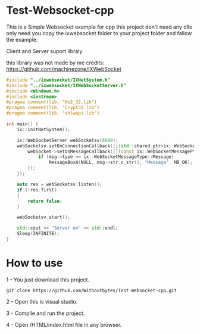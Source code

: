 # Test-Websocket-cpp

This is a Simple Websocket example for cpp this project don't need any dlls only need you copy the ixwebsocket folder to your project folder and fallow the example:

Client and Server suport libraly

this library was not made by me credits:
https://github.com/machinezone/IXWebSocket

```CPP
#include "../ixwebsocket/IXNetSystem.h"
#include "../ixwebsocket/IXWebSocketServer.h"
#include <Windows.h>
#include <iostream>
#pragma comment(lib, "Ws2_32.lib")
#pragma comment(lib, "Crypt32.lib")
#pragma comment(lib, "shlwapi.lib")

int main() {
	ix::initNetSystem();

	ix::WebSocketServer webSocketsv(8080);
	webSocketsv.setOnConnectionCallback([](std::shared_ptr<ix::WebSocket> webSocket, std::shared_ptr<ix::ConnectionState> connectionState) -> void {
		webSocket->setOnMessageCallback([](const ix::WebSocketMessagePtr& msg) -> void {
			if (msg->type == ix::WebSocketMessageType::Message)
				MessageBoxA(NULL, msg->str.c_str(), "Message", MB_OK);
		});
	});

	auto res = webSocketsv.listen();
	if (!res.first)
	{
		return false;
	}

	webSocketsv.start();

	std::cout << "Server on" << std::endl;
	Sleep(INFINITE);
} 
```

# How to use
1 - You just download this project.

`git clone https://github.com/Withoutbytes/Test-Websocket-cpp.git`

2 - Open this is visual studio.

3 - Compile and run the project.

4 - Open /HTML/index.html file in any browser.

